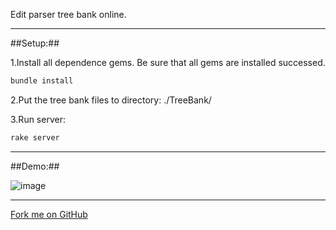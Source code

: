 Edit parser tree bank online.

---

##Setup:##

1.Install all dependence gems. Be sure that all gems are installed successed.

```bash
bundle install
```
2.Put the tree bank files to directory: ./TreeBank/

3.Run server:

```bash
rake server
```

---

##Demo:##

![image](http://www.asiteof.me/uploads/img/edittreeol_demo.png)

---

[Fork me on GitHub](https://github.com/wyvernbai/EditParserTreeOL)